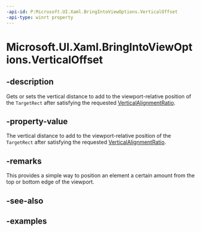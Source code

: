 ```yaml
---
-api-id: P:Microsoft.UI.Xaml.BringIntoViewOptions.VerticalOffset
-api-type: winrt property
---
```


<!-- Property syntax.
public double VerticalOffset { get;  set; }
-->

# Microsoft.UI.Xaml.BringIntoViewOptions.VerticalOffset

## -description

Gets or sets the vertical distance to add to the viewport-relative position of the `TargetRect` after satisfying the requested [VerticalAlignmentRatio](bringintoviewoptions_verticalalignmentratio.md).

## -property-value

The vertical distance to add to the viewport-relative position of the `TargetRect` after satisfying the requested [VerticalAlignmentRatio](bringintoviewoptions_verticalalignmentratio.md).

## -remarks

This provides a simple way to position an element a certain amount from the top or bottom edge of the viewport.

## -see-also

## -examples
